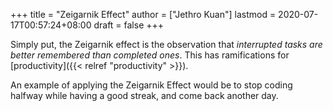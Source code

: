 +++
title = "Zeigarnik Effect"
author = ["Jethro Kuan"]
lastmod = 2020-07-17T00:57:24+08:00
draft = false
+++

Simply put, the Zeigarnik effect is the observation that _interrupted
tasks are better remembered than completed ones_. This has
ramifications for [productivity]({{< relref "productivity" >}}).

An example of applying the Zeigarnik Effect would be to stop coding
halfway while having a good streak, and come back another day.
